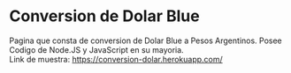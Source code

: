 # Conversion de Dolar Blue
Pagina que consta de conversion de Dolar Blue a Pesos Argentinos. Posee Codigo de Node.JS y JavaScript en su mayoria.
<br>
Link de muestra: https://conversion-dolar.herokuapp.com/
